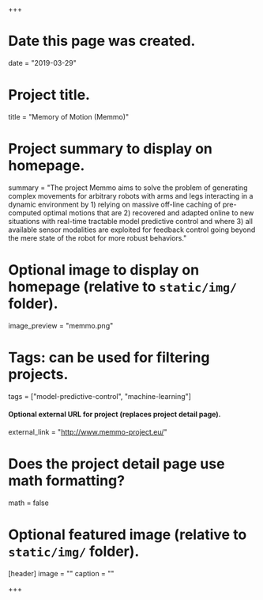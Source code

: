 +++
# Date this page was created.
date = "2019-03-29"

# Project title.
title = "Memory of Motion (Memmo)"

# Project summary to display on homepage.
summary = "The project Memmo aims to solve the problem of generating complex movements for arbitrary robots with arms and legs interacting in a dynamic environment by 1) relying on massive off-line caching of pre-computed optimal motions that are 2) recovered and adapted online to new situations with real-time tractable model predictive control and where 3) all available sensor modalities are exploited for feedback control going beyond the mere state of the robot for more robust behaviors."

# Optional image to display on homepage (relative to `static/img/` folder).
image_preview = "memmo.png"

# Tags: can be used for filtering projects.
tags = ["model-predictive-control", "machine-learning"]

#### Optional external URL for project (replaces project detail page).
external_link = "http://www.memmo-project.eu/"

# Does the project detail page use math formatting?
math = false

# Optional featured image (relative to `static/img/` folder).
[header]
image = ""
caption = ""

+++
